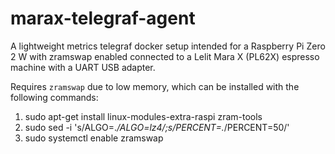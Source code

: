 # marax-telegraf-agent

A lightweight metrics telegraf docker setup intended for a Raspberry Pi Zero 2 W with zramswap enabled
connected to a Lelit Mara X (PL62X) espresso machine with a UART USB adapter.

Requires `zramswap` due to low memory, which can be installed with the following commands:

1. sudo apt-get install linux-modules-extra-raspi zram-tools
2. sudo sed -i 's/ALGO=.*/ALGO=lz4/;s/PERCENT=.*/PERCENT=50/'
3. sudo systemctl enable zramswap
